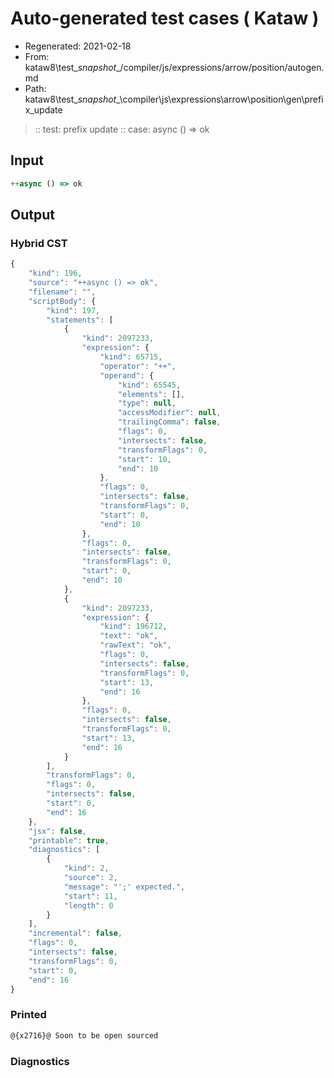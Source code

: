 # Auto-generated test cases ( Kataw )
- Regenerated: 2021-02-18
- From: kataw8\test\__snapshot__/compiler/js/expressions/arrow/position/autogen.md
- Path: kataw8\test\__snapshot__\compiler\js\expressions\arrow\position\gen\prefix_update
> :: test: prefix update
> :: case: async () => ok
## Input

`````js
++async () => ok
`````

## Output


### Hybrid CST


```javascript
{
    "kind": 196,
    "source": "++async () => ok",
    "filename": "",
    "scriptBody": {
        "kind": 197,
        "statements": [
            {
                "kind": 2097233,
                "expression": {
                    "kind": 65715,
                    "operator": "++",
                    "operand": {
                        "kind": 65545,
                        "elements": [],
                        "type": null,
                        "accessModifier": null,
                        "trailingComma": false,
                        "flags": 0,
                        "intersects": false,
                        "transformFlags": 0,
                        "start": 10,
                        "end": 10
                    },
                    "flags": 0,
                    "intersects": false,
                    "transformFlags": 0,
                    "start": 0,
                    "end": 10
                },
                "flags": 0,
                "intersects": false,
                "transformFlags": 0,
                "start": 0,
                "end": 10
            },
            {
                "kind": 2097233,
                "expression": {
                    "kind": 196712,
                    "text": "ok",
                    "rawText": "ok",
                    "flags": 0,
                    "intersects": false,
                    "transformFlags": 0,
                    "start": 13,
                    "end": 16
                },
                "flags": 0,
                "intersects": false,
                "transformFlags": 0,
                "start": 13,
                "end": 16
            }
        ],
        "transformFlags": 0,
        "flags": 0,
        "intersects": false,
        "start": 0,
        "end": 16
    },
    "jsx": false,
    "printable": true,
    "diagnostics": [
        {
            "kind": 2,
            "source": 2,
            "message": "';' expected.",
            "start": 11,
            "length": 0
        }
    ],
    "incremental": false,
    "flags": 0,
    "intersects": false,
    "transformFlags": 0,
    "start": 0,
    "end": 16
}
```

### Printed


```javascript
@{x2716}@ Soon to be open sourced
```

### Diagnostics


```javascript

```

